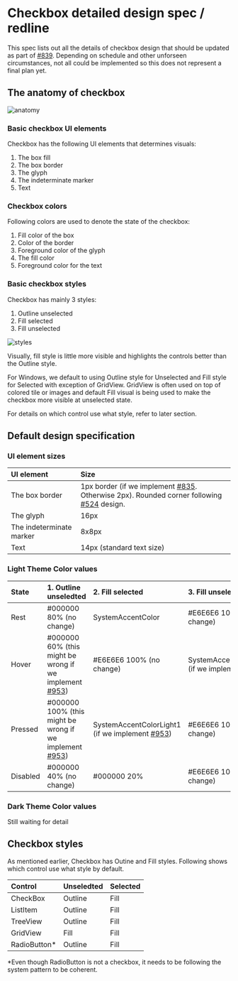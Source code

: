 # Checkbox detailed design spec / redline
This spec lists out all the details of checkbox design that should be updated as part of [#839](https://github.com/microsoft/microsoft-ui-xaml/issues/839). Depending on schedule and other unforseen circumstances, not all could be implemented so this does not represent a final plan yet.

## The anatomy of checkbox
![anatomy](https://github.com/microsoft/microsoft-ui-xaml-specs/blob/user/chigy/checkboxes/active/checkboxes/Images/Anatomy.png)
### Basic checkbox UI elements
Checkbox has the following UI elements that determines visuals:
1. The box fill
2. The box border
3. The glyph
4. The indeterminate marker
5. Text

### Checkbox colors
Following colors are used to denote the state of the checkbox:
1. Fill color of the box
2. Color of the border
3. Foreground color of the glyph
4. The fill color
5. Foreground color for the text

### Basic checkbox styles
Checkbox has mainly 3 styles:
1. Outline unselected
2. Fill selected
3. Fill unselected

![styles](https://github.com/microsoft/microsoft-ui-xaml-specs/blob/user/chigy/checkboxes/active/checkboxes/Images/BaseDesign.png)

Visually, fill style is little more visible and highlights the controls better than the Outline style.

For Windows, we default to using Outline style for Unselected and Fill style for Selected with exception of GridView.
GridView is often used on top of colored tile or images and default Fill visual is being used to make the checkbox more visible at unselected state.

For details on which control use what style, refer to later section.

## Default design specification
### UI element sizes

| UI element | Size | 
| :---------- | :------- |
| The box border | 1px border (if we implement [#835](https://github.com/microsoft/microsoft-ui-xaml/issues/835). Otherwise 2px). Rounded corner following [#524](https://github.com/microsoft/microsoft-ui-xaml/issues/524) design.|
| The glyph | 16px |
| The indeterminate marker | 8x8px |
| Text | 14px (standard text size) |

### Light Theme Color values

| State | 1. Outline unseledted | 2. Fill selected | 3. Fill unselected |
| :---------- | :------- | :------- | :------- |
| Rest | #000000 80% (no change) | SystemAccentColor | #E6E6E6 100% (no change)  |
| Hover | #000000 60% (this might be wrong if we implement [#953](https://github.com/microsoft/microsoft-ui-xaml/issues/953)) | #E6E6E6 100% (no change)| SystemAccentColorDark1 (if we implement [#953](https://github.com/microsoft/microsoft-ui-xaml/issues/953)) | #E6E6E6 100% (no change) |
| Pressed | #000000 100% (this might be wrong if we implement [#953](https://github.com/microsoft/microsoft-ui-xaml/issues/953))| SystemAccentColorLight1 (if we implement [#953](https://github.com/microsoft/microsoft-ui-xaml/issues/953)) | #E6E6E6 100% (no change) | #E6E6E6 100% (no change) |
| Disabled | #000000 40% (no change) | #000000 20% | #E6E6E6 100% (no change) |

### Dark Theme Color values

Still waiting for detail

## Checkbox styles
As mentioned earlier, Checkbox has Outine and Fill styles. Following shows which control use what style by default.

| Control | Unseledted | Selected |
| :---------- | :------- | :------- |
| CheckBox | Outline | Fill |
| ListItem | Outline | Fill |
| TreeView | Outline | Fill |
| GridView | Fill | Fill |
| RadioButton* | Outline | Fill |

*Even though RadioButton is not a checkbox, it needs to be following the system pattern to be coherent.
